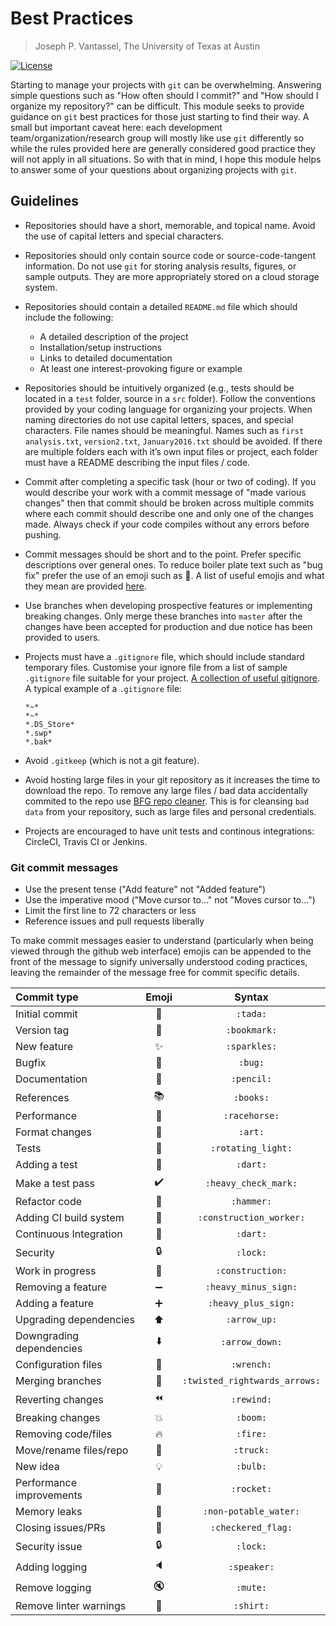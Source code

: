 # Best Practices

> Joseph P. Vantassel, The University of Texas at Austin

[![License](https://img.shields.io/badge/license-CC--By--SA--4.0-brightgreen.svg)](https://github.com/cb-geo/git-course/blob/master/LICENSE.md)

Starting to manage your projects with `git` can be overwhelming. Answering
simple questions such as "How often should I commit?" and "How should I organize
my repository?" can be difficult. This module seeks to provide
guidance on `git` best practices for those just starting to find their way.
A small but important caveat here: each development team/organization/research
group will mostly like use `git` differently so while the rules provided
here are generally considered good practice they will not apply in all
situations. So with that in mind, I hope this module helps to answer some of
your questions about organizing projects with `git`.

## Guidelines

- Repositories should have a short, memorable, and topical name. Avoid the use
of capital letters and special characters.

- Repositories should only contain source code or source-code-tangent
information. Do not use `git` for storing analysis results, figures, or sample
outputs. They are more appropriately stored on a cloud storage system.

- Repositories should contain a detailed `README.md` file which should include the following:
  - A detailed description of the project
  - Installation/setup instructions
  - Links to detailed documentation
  - At least one interest-provoking figure or example

- Repositories should be intuitively organized (e.g., tests should be located in
a `test` folder, source in a `src` folder). Follow the conventions provided by
your coding language for organizing your projects. When naming directories do
not use capital letters, spaces, and special characters. File names should be meaningful.
Names such as `first analysis.txt`, `version2.txt`, `January2016.txt` should be avoided.
If there are multiple folders each with it’s own input files or project, each folder must
have a README describing the input files / code. 

- Commit after completing a specific task (hour or two of coding). If you
would describe your work with a commit message of "made various changes" then
that commit should be broken across multiple commits where each commit should
describe one and only one of the changes made. Always check if your code compiles
without any errors before pushing.

- Commit messages should be short and to the point. Prefer specific descriptions
over general ones. To reduce boiler plate text such as "bug fix" prefer the use
of an emoji such as :bug:. A list of useful emojis and what they mean are
provided [here](https://cb-geo.github.io/git-course/#/adv/emojis).

- Use branches when developing prospective features or implementing breaking
changes. Only merge these branches into `master` after the changes have been
accepted for production and due notice has been provided to users.

- Projects must have a `.gitignore` file, which should include standard temporary files.
Customise your ignore file from a list of sample `.gitignore` file suitable for your project.
[A collection of useful gitignore](https://github.com/github/gitignore). A typical example of
a `.gitignore` file:
  ```
  *~*
  *~*
  *.DS_Store*
  *.swp*
  *.bak*
  ```
  
- Avoid `.gitkeep` (which is not a git feature).

- Avoid hosting large files in your git repository as it increases the time to download
the repo. To remove any large files / bad data accidentally commited to the repo use
[BFG repo cleaner](https://rtyley.github.io/bfg-repo-cleaner/). This is for cleansing
`bad data` from your repository, such as large files and personal credentials.

- Projects are encouraged to have unit tests and continous integrations: CircleCI, Travis CI or Jenkins.

### Git commit messages

* Use the present tense ("Add feature" not "Added feature")
* Use the imperative mood ("Move cursor to..." not "Moves cursor to...")
* Limit the first line to 72 characters or less
* Reference issues and pull requests liberally

To make commit messages easier to understand (particularly when being viewed
through the github web interface) emojis can be appended to the front of the
message to signify universally understood coding practices, leaving the
remainder of the message free for commit specific details.


| Commit type                | Emoji                        | Syntax                        |
|:---------------------------|:----------------------------:|:-----------------------------:|
| Initial commit             | :tada:                       | `:tada:`                      |
| Version tag                | :bookmark:                   | `:bookmark:`                  |
| New feature                | :sparkles:                   | `:sparkles:`                  |
| Bugfix                     | :bug:                        | `:bug:`                       |
| Documentation              | :pencil:                     | `:pencil:`                    |
| References                 | :books:                      | `:books:`                     |
| Performance                | :racehorse:                  | `:racehorse:`                 |
| Format changes             | :art:                        | `:art:`                       |
| Tests                      | :rotating_light:             | `:rotating_light:`            |
| Adding a test              | :dart:                       | `:dart:`                      |
| Make a test pass           | :heavy_check_mark:           | `:heavy_check_mark:`          |
| Refactor code              | :hammer:                     | `:hammer:`                    |
| Adding CI build system     | :construction_worker:        | `:construction_worker:`       |
| Continuous Integration     | :dart:                       | `:dart:`                      |
| Security                   | :lock:                       | `:lock:`                      |
| Work in progress           | :construction:               | `:construction:`              |
| Removing a feature         | :heavy_minus_sign:           | `:heavy_minus_sign:`          |
| Adding a feature           | :heavy_plus_sign:            | `:heavy_plus_sign:`           |
| Upgrading dependencies     | :arrow_up:                   | `:arrow_up:`                  |
| Downgrading dependencies   | :arrow_down:                 | `:arrow_down:`                |
| Configuration files        | :wrench:                     | `:wrench:`                    |
| Merging branches           | :twisted_rightwards_arrows:  | `:twisted_rightwards_arrows:` |
| Reverting changes          | :rewind:                     | `:rewind:`                    |
| Breaking changes           | :boom:                       | `:boom:`                      |
| Removing code/files        | :fire:                       | `:fire:`                      |
| Move/rename files/repo     | :truck:                      | `:truck:`                     |
| New idea                   | :bulb:                       | `:bulb:`                      |
| Performance improvements   | :rocket:                     | `:rocket:`                    |
| Memory leaks               | :non-potable_water:          | `:non-potable_water:`         |
| Closing issues/PRs         | :checkered_flag:             | `:checkered_flag:`            |
| Security issue             | :lock:                       | `:lock:`                      |
| Adding logging             | :speaker:                    | `:speaker:`                   |
| Remove logging             | :mute:                       | `:mute:`                      |
| Remove linter warnings     | :shirt:                      | `:shirt:`                     |